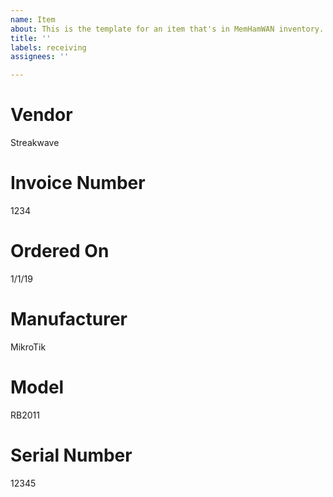 ```yaml
---
name: Item
about: This is the template for an item that's in MemHamWAN inventory.
title: ''
labels: receiving
assignees: ''

---
```

<!-- This description should include the relevant details that define an inventory item. Don't mention it's state though (like "receiving" -- that should instead be indicated using labels). -->
# Vendor

Streakwave

# Invoice Number

1234

# Ordered On

1/1/19

# Manufacturer

MikroTik

# Model

RB2011

# Serial Number

12345
